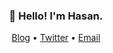 <h3 align="center">👋 Hello! I'm Hasan.</h3>

<p align="center">
  <a href="https://halibegic.info">Blog</a> •
  <a href="https://twitter.com/halibegic">Twitter</a> •
  <a href="mailto:hasan461@gmail.com">Email</a>
</p>
